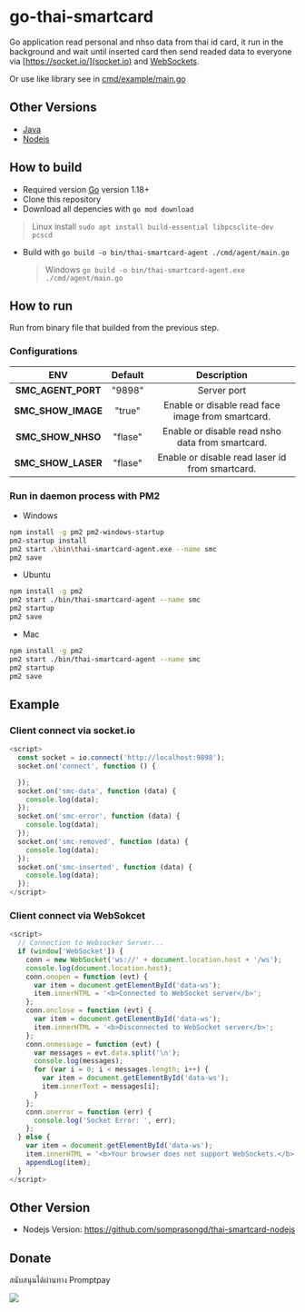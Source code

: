 # go-thai-smartcard

Go application read personal and nhso data from thai id card, it run in the background and wait until inserted card then send readed data to everyone via [https://socket.io/](socket.io) and [WebSockets](https://developer.mozilla.org/en-US/docs/Web/API/WebSockets_API).

Or use like library see in [cmd/example/main.go](https://github.com/somprasongd/go-thai-smartcard/blob/main/cmd/example/main.go)

## Other Versions

- [Java](https://github.com/somprasongd/jThaiSmartCard)
- [Nodejs](https://github.com/somprasongd/thai-smartcard-nodejs)

## How to build

- Required version [Go](https://go.dev/dl/) version 1.18+
- Clone this repository
- Download all depencies with `go mod download`

> Linux install `sudo apt install build-essential libpcsclite-dev pcscd`

- Build with `go build -o bin/thai-smartcard-agent ./cmd/agent/main.go`

  > Windows `go build -o bin/thai-smartcard-agent.exe ./cmd/agent/main.go`

## How to run

Run from binary file that builded from the previous step.

### Configurations

|        ENV         | Default |                    Description                    |
| :----------------: | :-----: | :-----------------------------------------------: |
| **SMC_AGENT_PORT** | "9898"  |                    Server port                    |
| **SMC_SHOW_IMAGE** | "true"  | Enable or disable read face image from smartcard. |
| **SMC_SHOW_NHSO**  | "flase" | Enable or disable read nsho data from smartcard.  |
| **SMC_SHOW_LASER** | "flase" |  Enable or disable read laser id from smartcard.  |

### Run in daemon process with PM2

- Windows

```bash
npm install -g pm2 pm2-windows-startup
pm2-startup install
pm2 start .\bin\thai-smartcard-agent.exe --name smc
pm2 save
```

- Ubuntu

```bash
npm install -g pm2
pm2 start ./bin/thai-smartcard-agent --name smc
pm2 startup
pm2 save
```

- Mac

```bash
npm install -g pm2
pm2 start ./bin/thai-smartcard-agent --name smc
pm2 startup
pm2 save
```

## Example

### Client connect via socket.io

```javascript
<script>
  const socket = io.connect('http://localhost:9898');
  socket.on('connect', function () {

  });
  socket.on('smc-data', function (data) {
    console.log(data);
  });
  socket.on('smc-error', function (data) {
    console.log(data);
  });
  socket.on('smc-removed', function (data) {
    console.log(data);
  });
  socket.on('smc-inserted', function (data) {
    console.log(data);
  });
</script>
```

### Client connect via WebSokcet

```javascript
<script>
  // Connection to Websocker Server...
  if (window['WebSocket']) {
    conn = new WebSocket('ws://' + document.location.host + '/ws');
    console.log(document.location.host);
    conn.onopen = function (evt) {
      var item = document.getElementById('data-ws');
      item.innerHTML = '<b>Connected to WebSocket server</b>';
    };
    conn.onclose = function (evt) {
      var item = document.getElementById('data-ws');
      item.innerHTML = '<b>Disconnected to WebSocket server</b>';
    };
    conn.onmessage = function (evt) {
      var messages = evt.data.split('\n');
      console.log(messages);
      for (var i = 0; i < messages.length; i++) {
        var item = document.getElementById('data-ws');
        item.innerText = messages[i];
      }
    };
    conn.onerror = function (err) {
      console.log('Socket Error: ', err);
    };
  } else {
    var item = document.getElementById('data-ws');
    item.innerHTML = '<b>Your browser does not support WebSockets.</b>';
    appendLog(item);
  }
</script>
```

## Other Version

- Nodejs Version: https://github.com/somprasongd/thai-smartcard-nodejs

## Donate

สนับสนุนได้ผ่านทาง Promptpay

<img src="https://bit.ly/3gusiz8">
